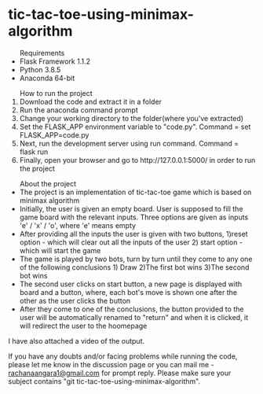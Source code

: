 # tic-tac-toe-using-minimax-algorithm


<ul>Requirements
    <li>Flask Framework 1.1.2</li>
    <li>Python 3.8.5 </li>
    <li>Anaconda 64-bit</li>
</ul>

<ol>How to run the project
    <li>Download the code and extract it in a folder</li>
    <li>Run the anaconda command prompt</li>
    <li>Change your working directory to the folder(where you've extracted)</li>
    <li>Set the FLASK_APP environment variable to "code.py". Command =  set FLASK_APP=code.py</li>
    <li>Next, run the development server using run command. Command = flask run</li>
    <li>Finally, open your browser and go to http://127.0.0.1:5000/ in order to run the project</li>
</ol>

<ul>About the project
    <li>The project is an implementation of tic-tac-toe game which is based on minimax algorithm</li>
    <li>Initially, the user is given an empty board. User is supposed to fill the game board with the relevant inputs. Three options are given as inputs 'e' / 'x' / 'o', where 'e' means empty</li>
    <li>After providing all the inputs the user is given with two buttons, 1)reset option - which will clear out all the inputs of the user 2) start option - which will start the game</li>
    <li>The game is played by two bots, turn by turn until they come to any one of the following conclusions 1) Draw 2)The first bot wins 3)The second bot wins </li>
    <li>The second user clicks on start button, a new page is displayed with board and a button, where, each bot's move is shown one after the other as the user clicks the button</li>
    <li>After they come to one of the conclusions, the button provided to the user will be automatically renamed to "return" and when it is clicked, it will redirect the user to the hoomepage</li>
</ul>

I have also attached a video of the output.

If you have any doubts and/or facing problems while running the code, please let me know in the discussion page or you can mail me - rachanaangara1@gmail.com for prompt reply.
Please make sure your subject contains "git tic-tac-toe-using-minimax-algorithm".

